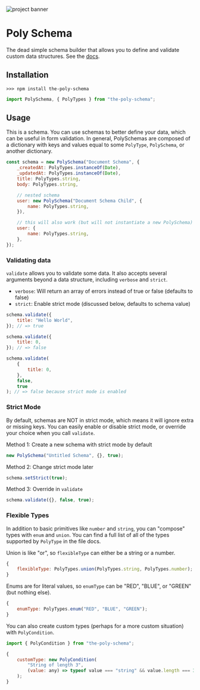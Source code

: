 ![project banner](https://project-banner.phamn23.repl.co/?title=Poly+Schema&description=The+dead+simple+schema+builder.&stack=node)

# Poly Schema

The dead simple schema builder that allows you to define and validate custom data structures. See the [docs](https://nathan-pham.github.io/poly-schema/the-poly-schema/1.0.4/).

## Installation

```
>>> npm install the-poly-schema
```

```js
import PolySchema, { PolyTypes } from "the-poly-schema";
```

## Usage

This is a schema. You can use schemas to better define your data, which can be useful in form validation. In general, PolySchemas are composed of a dictionary with keys and values equal to some `PolyType`, `PolySchema`, or another dictionary.

```js
const schema = new PolySchema("Document Schema", {
    _createdAt: PolyTypes.instanceOf(Date),
    _updatedAt: PolyTypes.instanceOf(Date),
    title: PolyTypes.string,
    body: PolyTypes.string,

    // nested schema
    user: new PolySchema("Document Schema Child", {
        name: PolyTypes.string,
    }),

    // this will also work (but will not instantiate a new PolySchema)
    user: {
        name: PolyTypes.string,
    },
});
```

### Validating data

`validate` allows you to validate some data. It also accepts several arguments beyond a data structure, including `verbose` and `strict`.

-   `verbose`: Will return an array of errors instead of true or false (defaults to false)
-   `strict`: Enable strict mode (discussed below, defaults to schema value)

```js
schema.validate({
    title: "Hello World",
}); // => true

schema.validate({
    title: 0,
}); // => false

schema.validate(
    {
        title: 0,
    },
    false,
    true
); // => false because strict mode is enabled
```

### Strict Mode

By default, schemas are NOT in strict mode, which means it will ignore extra or missing keys. You can easily enable or disable strict mode, or override your choice when you call `validate`.

Method 1: Create a new schema with strict mode by default

```js
new PolySchema("Untitled Schema", {}, true);
```

Method 2: Change strict mode later

```js
schema.setStrict(true);
```

Method 3: Override in `validate`

```js
schema.validate({}, false, true);
```

### Flexible Types

In addition to basic primitives like `number` and `string`, you can "compose" types with `enum` and `union`. You can find a full list of all of the types supported by `PolyType` in the file docs.

Union is like "or", so `flexibleType` can either be a string or a number.

```js
{
    flexibleType: PolyTypes.union(PolyTypes.string, PolyTypes.number);
}
```

Enums are for literal values, so `enumType` can be "RED", "BLUE", or "GREEN" (but nothing else).

```js
{
    enumType: PolyTypes.enum("RED", "BLUE", "GREEN");
}
```

You can also create custom types (perhaps for a more custom situation) with `PolyCondition`.

```js
import { PolyCondition } from "the-poly-schema";

{
    customType: new PolyCondition(
        "String of length 3",
        (value: any) => typeof value === "string" && value.length === 3
    );
}
```
